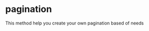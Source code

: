 # pagination
This method help you create your own pagination based of needs  
<div id="table"></div>  <br/>
<div id="pagination"></div>  <br/>
<script> <br/>
    $('#pagination').pagination({  <br/>
    
        tableId : 'table',  
        
        refresh: @refresh,  
        numberOfDisplayedPage:3,  
        numberPerPage : 10,  
        numberOfRecords: @(Model != null && Model.Count() > 0 ? Model.FirstOrDefault().Count : 0),  
        onClick : function(pageIndex,pageSize,evt){  
  
            $.ajax({  
                url: '/home/getList',  
                type: 'POST',  
                async: false,  
                data: { pageNumber: pageIndex, pageSize: pageSize,refresh : false },  
                success: function (data) {  
                    $('#table').empty().html(data);  
  
                },  
                error: function () {  
                },  
            });   
        }  
  
    })  
  
</script>  
